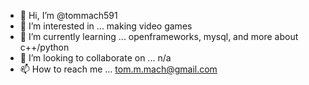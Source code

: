 - 👋 Hi, I’m @tommach591
- 👀 I’m interested in ... making video games
- 🌱 I’m currently learning ... openframeworks, mysql, and more about c++/python
- 💞️ I’m looking to collaborate on ... n/a
- 📫 How to reach me ... tom.m.mach@gmail.com

<!---
tommach591/tommach591 is a ✨ special ✨ repository because its `README.md` (this file) appears on your GitHub profile.
You can click the Preview link to take a look at your changes.
--->
